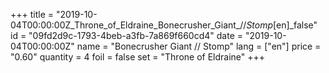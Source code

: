 +++
title = "2019-10-04T00:00:00Z_Throne_of_Eldraine_Bonecrusher_Giant_//_Stomp_[en]_false"
id = "09fd2d9c-1793-4beb-a3fb-7a869f660cd4"
date = "2019-10-04T00:00:00Z"
name = "Bonecrusher Giant // Stomp"
lang = ["en"]
price = "0.60"
quantity = 4
foil = false
set = "Throne of Eldraine"
+++
